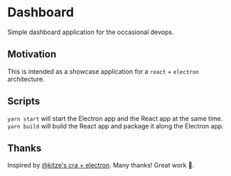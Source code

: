# Dashboard
Simple dashboard application for the occasional devops.

## Motivation
This is intended as a showcase application for a `react` + `electron` architecture.

## Scripts
```yarn start``` will start the Electron app and the React app at the same time.  
```yarn build``` will build the React app and package it along the Electron app.

## Thanks
Inspired by [@kitze's cra + electron](https://github.com/kitze/react-electron-example). Many thanks! Great work 👏.
